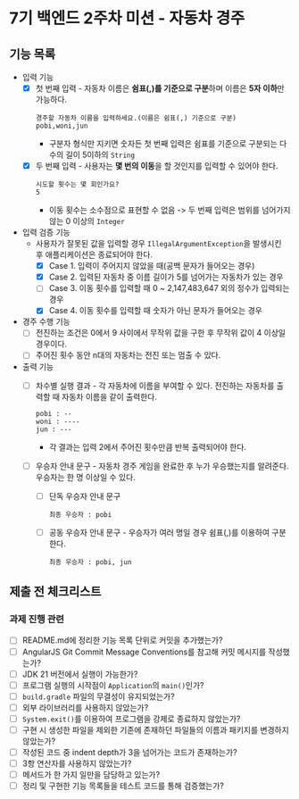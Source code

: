 # 7기 백엔드 2주차 미션 - 자동차 경주

## 기능 목록

- 입력 기능
  - [x] 첫 번째 입력 - 자동차 이름은 **쉼표(,)를 기준으로 구분**하며 이름은 **5자 이하**만 가능하다.
    ```text
    경주할 자동차 이름을 입력하세요.(이름은 쉼표(,) 기준으로 구분)
    pobi,woni,jun
    ```
    - 구분자 형식만 지키면 숫자든 첫 번째 입력은 쉼표를 기준으로 구분되는 다수의 길이 5이하의 `String`
  - [x] 두 번째 입력 - 사용자는 **몇 번의 이동**을 할 것인지를 입력할 수 있어야 한다.
    ```text
    시도할 횟수는 몇 회인가요?
    5
    ```
    - 이동 횟수는 소수점으로 표현할 수 없음 -> 두 번째 입력은 범위를 넘어가지 않는 0 이상의 `Integer`
  
- 입력 검증 기능
  - 사용자가 잘못된 값을 입력할 경우 `IllegalArgumentException`을 발생시킨 후 애플리케이션은 종료되어야 한다.
    - [x] Case 1. 입력이 주어지지 않았을 때(공백 문자가 들어오는 경우)
    - [x] Case 2. 입력된 자동차 중 이름 길이가 5를 넘어가는 자동차가 있는 경우
    - [ ] Case 3. 이동 횟수를 입력할 때 0 ~ 2,147,483,647 외의 정수가 입력되는 경우
    - [x] Case 4. 이동 횟수를 입력할 때 숫자가 아닌 문자가 들어오는 경우
  
- 경주 수행 기능
    - [ ] 전진하는 조건은 0에서 9 사이에서 무작위 값을 구한 후 무작위 값이 4 이상일 경우이다.
    - [ ] 주어진 횟수 동안 n대의 자동차는 전진 또는 멈출 수 있다.
    
- 출력 기능
  - [ ] 차수별 실행 결과 - 각 자동차에 이름을 부여할 수 있다. 전진하는 자동차를 출력할 때 자동차 이름을 같이 출력한다.
    ```text
    pobi : --
    woni : ----
    jun : ---
    ```
    - 각 결과는 입력 2에서 주어진 횟수만큼 반복 출력되어야 한다.
    
  - [ ] 우승자 안내 문구 - 자동차 경주 게임을 완료한 후 누가 우승했는지를 알려준다. 우승자는 한 명 이상일 수 있다.
    - [ ] 단독 우승자 안내 문구
    
      ```
      최종 우승자 : pobi
      ```
      
    - [ ] 공동 우승자 안내 문구 - 우승자가 여러 명일 경우 쉼표(,)를 이용하여 구분한다.
    
    	```text
    	최종 우승자 : pobi, jun
    	```

## 제출 전 체크리스트

### 과제 진행 관련

- [ ] README.md에 정리한 기능 목록 단위로 커밋을 추가했는가?
- [ ] AngularJS Git Commit Message Conventions를 참고해 커밋 메시지를 작성했는가?
- [ ] JDK 21 버전에서 실행이 가능한가?
- [ ] 프로그램 실행의 시작점이 `Application`의 `main()`인가?
- [ ] `build.gradle` 파일의 무결성이 유지되었는가?
- [ ] 외부 라이브러리를 사용하지 않았는가?
- [ ] `System.exit()`를 이용하여 프로그램을 강제로 종료하지 않았는가?
- [ ] 구현 시 생성한 파일을 제외한 기존에 존재하던 파일들의 이름과 패키지를 변경하지 않았는가?
- [ ] 작성된 코드 중 indent depth가 3을 넘어가는 코드가 존재하는가?
- [ ] 3항 연산자를 사용하지 않았는가?
- [ ] 메서드가 한 가지 일만을 담당하고 있는가?
- [ ] 정리 및 구현한 기능 목록들을 테스트 코드를 통해 검증했는가?